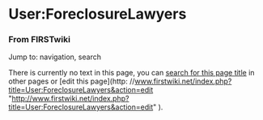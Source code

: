 

# User:ForeclosureLawyers

### From FIRSTwiki

Jump to: navigation, search

There is currently no text in this page, you can [search for this page
title](/index.php/Special:Search/ForeclosureLawyers
"Special:Search/ForeclosureLawyers" ) in other pages or [edit this page](http:
//www.firstwiki.net/index.php?title=User:ForeclosureLawyers&action=edit
"http://www.firstwiki.net/index.php?title=User:ForeclosureLawyers&action=edit"
).

